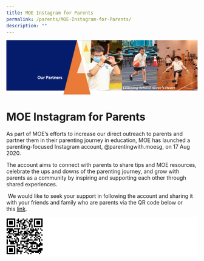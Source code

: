 ```yaml
---
title: MOE Instagram for Parents
permalink: /parents/MOE-Instagram-for-Parents/
description: ""
---
```



![](/images/OurPartners.png)

MOE Instagram for Parents
=========================

  

As part of MOE’s efforts to increase our direct outreach to parents and partner them in their parenting journey in education, MOE has launched a parenting-focused Instagram account, @parentingwith.moesg, on 17 Aug 2020. 

  

The account aims to connect with parents to share tips and MOE resources, celebrate the ups and downs of the parenting journey, and grow with parents as a community by inspiring and supporting each other through shared experiences.

  

 We would like to seek your support in following the account and sharing it with your friends and family who are parents via the QR code below or this [link](https://instagram.com/parentingwith.moesg).
 
 ![](/images/MOE%20Instagram%20for%20Parents.png)